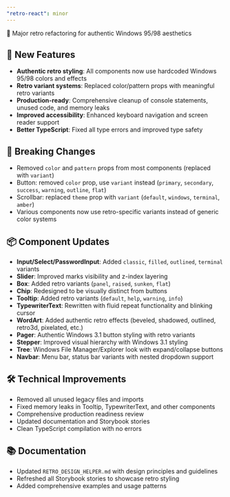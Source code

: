 ```yaml
---
"retro-react": minor
---
```


🎨 Major retro refactoring for authentic Windows 95/98 aesthetics

## 🚀 New Features

- **Authentic retro styling**: All components now use hardcoded Windows 95/98 colors and effects
- **Retro variant systems**: Replaced color/pattern props with meaningful retro variants
- **Production-ready**: Comprehensive cleanup of console statements, unused code, and memory leaks
- **Improved accessibility**: Enhanced keyboard navigation and screen reader support
- **Better TypeScript**: Fixed all type errors and improved type safety

## 🔄 Breaking Changes

- Removed `color` and `pattern` props from most components (replaced with `variant`)
- Button: removed `color` prop, use `variant` instead (`primary`, `secondary`, `success`, `warning`, `outline`, `flat`)
- Scrollbar: replaced `theme` prop with `variant` (`default`, `windows`, `terminal`, `amber`)
- Various components now use retro-specific variants instead of generic color systems

## 📦 Component Updates

- **Input/Select/PasswordInput**: Added `classic`, `filled`, `outlined`, `terminal` variants
- **Slider**: Improved marks visibility and z-index layering
- **Box**: Added retro variants (`panel`, `raised`, `sunken`, `flat`)
- **Chip**: Redesigned to be visually distinct from buttons
- **Tooltip**: Added retro variants (`default`, `help`, `warning`, `info`)
- **TypewriterText**: Rewritten with fluid repeat functionality and blinking cursor
- **WordArt**: Added authentic retro effects (beveled, shadowed, outlined, retro3d, pixelated, etc.)
- **Pager**: Authentic Windows 3.1 button styling with retro variants
- **Stepper**: Improved visual hierarchy with Windows 3.1 styling
- **Tree**: Windows File Manager/Explorer look with expand/collapse buttons
- **Navbar**: Menu bar, status bar variants with nested dropdown support

## 🛠️ Technical Improvements

- Removed all unused legacy files and imports
- Fixed memory leaks in Tooltip, TypewriterText, and other components
- Comprehensive production readiness review
- Updated documentation and Storybook stories
- Clean TypeScript compilation with no errors

## 📚 Documentation

- Updated `RETRO_DESIGN_HELPER.md` with design principles and guidelines
- Refreshed all Storybook stories to showcase retro styling
- Added comprehensive examples and usage patterns
